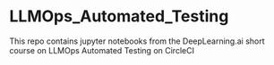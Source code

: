 # LLMOps_Automated_Testing
This repo contains jupyter notebooks from the DeepLearning.ai short course on LLMOps Automated Testing on CircleCI

